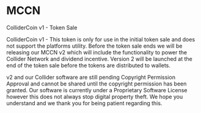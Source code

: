 # MCCN
ColliderCoin v1 - Token Sale

ColliderCoin v1 - This token is only for use in the initial token sale and does not support the platforms utility.  Before the token sale ends we will be releasing our MCCN v2 which will include the functionality to power the Collider Network and dividend incentive.  Version 2 will be launched at the end of the token sale before the tokens are distributed to wallets.

v2 and our Collider software are still pending Copyright Permission Approval and cannot be shared until the copyright permission has been granted.  Our software is currently under a Proprietary Software License however this does not always stop digital property theft.  We hope you understand and we thank you for being patient regarding this.
